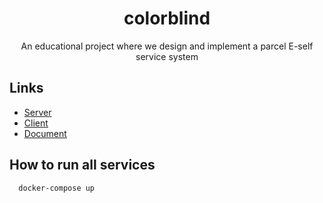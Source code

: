 <h1 align="center">colorblind</h1>

<p align="center">An educational project where we design and implement a parcel E-self service system</p>

## Links

- [Server](./Colorblind)
- [Client](./client)
- [Document](./docs)

## How to run all services

```
  docker-compose up
```

